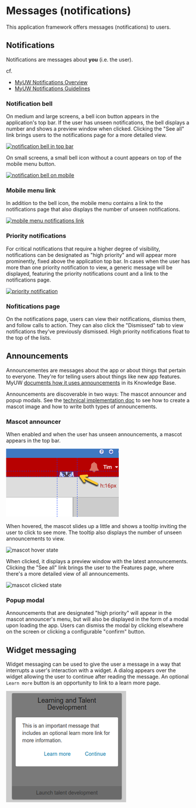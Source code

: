 # Messages (notifications)

This application framework offers messages (notifications) to users.

## Notifications

Notifications are messages about **you** (i.e. the user).

cf.

+ [MyUW Notifications Overview][]
+ [MyUW Notifications Guidelines][]

### Notification bell

On medium and large screens, a bell icon button appears in the application's top
bar. If the user has unseen notifications, the bell displays a number and shows
a preview window when clicked. Clicking the
"See all" link brings users to the notifications page for a more detailed view.

[![notification bell in top bar](./img/notifications/top-bar-bell.png)](img/notifications/top-bar-bell.png)

On small screens, a small bell icon without a count appears on top of the mobile
menu button.

[![notification bell on mobile](./img/notifications/mobile-bell.png)](img/notifications/mobile-bell.png)

### Mobile menu link

In addition to the bell icon, the mobile menu contains a link to the
notifications page that also displays the number of unseen notifications.

[![mobile menu notifications link](./img/notifications/mobile-link.png)](img/notifications/mobile-link.png)

### Priority notifications

For critical notifications that require a higher degree of visibility,
notifications can be designated as "high priority" and will appear more
prominently, fixed above the
application top bar. In cases when the user has more than one priority
notification to view, a generic message will be displayed, featuring the
priority notifications
count and a link to the notifications page.

[![priority notification](./img/notifications/priority.png)](img/notifications/priority.png)

### Nofitications page

On the notifications page, users can view their notifications, dismiss them, and
follow calls to action. They can also click the "Dismissed" tab to view
notifications they've previously dismissed. High priority notifications
float to the top of the lists.

## Announcements

Announcementes are messages about the app or about things that pertain to
everyone. They're for telling users about things like new app features.
MyUW [documents how it uses announcements](https://kb.wisc.edu/myuw/page.php?id=63903) in its Knowledge Base.

Announcements are discoverable in two ways: The mascot announcer and popup
modals.
See the [technical implementation doc](messaging-implementation.md) to see how
to create a mascot image and how to write both types of announcements.

### Mascot announcer

When enabled and when the user has unseen announcements, a mascot appears in the
top bar.

![mascot initial state](./img/mascot/hidden-mascot.png)

When hovered, the mascot slides up a little and shows a tooltip inviting the
user to click to see more. The tooltip also displays the number of unseen
announcements to view.

![mascot hover state](./img/mascot/hover-mascot.png)

When clicked, it displays a preview window with the latest announcements.
Clicking the "See all" link
brings the user to the Features page, where there's a more detailed view of all
announcements.

![mascot clicked state](./img/mascot/presenting-mascot.png)

### Popup modal

Announcements that are designated "high priority" will appear in the mascot
announcer's menu, but will also be displayed in the form of a modal upon loading
the app. Users can dismiss the modal
by clicking elsewhere on the screen or clicking a configurable "confirm" button.

## Widget messaging

Widget messaging can be used to give the user a message in a way that interrupts
a user's interaction with a widget.  A dialog appears over the widget allowing
the user to continue after reading the message.  An optional `Learn more` button
 is an opportunity to link to a learn more page.

![widget messaging](./img/notifications/widget-overlay-messaging.png)

[MyUW Notifications Overview]: https://kb.wisc.edu/myuw/71187
[MyUW Notifications Guidelines]: https://docs.google.com/document/d/1xa3t5gibaSgYGtGBKeIt0EGMC9XSMaOwVlgJtMCZ-Vg/edit
